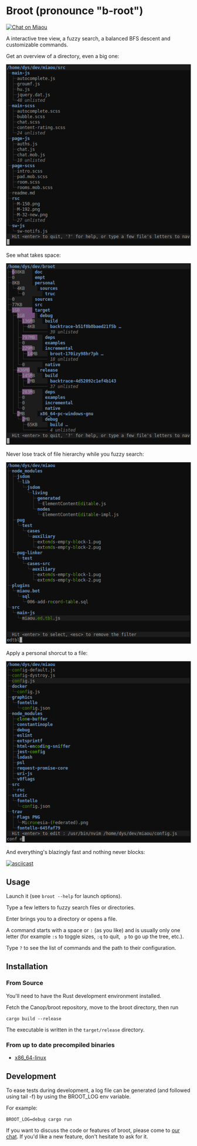 # Broot (pronounce "b-root")

[![Chat on Miaou](https://miaou.dystroy.org/static/shields/room-fr.svg?v=1)](https://miaou.dystroy.org/3?Code_et_Croissants)

A interactive tree view, a fuzzy search, a balanced BFS descent and customizable commands.

Get an overview of a directory, even a big one:

![overview](doc/20181215-overview.png)

See what takes space:

![size](doc/20181215-only-folders-with-size.png)

Never lose track of file hierarchy while you fuzzy search:

![size](doc/20181215-search.png)

Apply a personal shorcut to a file:

![size](doc/20181215-edit.png)

And everything's blazingly fast and nothing never blocks:

[![asciicast](https://asciinema.org/a/IfA8tMykpeQbKIFGe9J3ljeSu.svg)](https://asciinema.org/a/IfA8tMykpeQbKIFGe9J3ljeSu?theme=tango)

## Usage

Launch it (see `broot --help` for launch options).

Type a few letters to fuzzy search files or directories.

Enter brings you to a directory or opens a file.

A command starts with a space or `:` (as you like) and is usually only one letter (for example `:s` to toggle sizes, `:q` to quit, ` p` to go up the tree, etc.).

Type `?` to see the list of commands and the path to their configuration.

## Installation

### From Source

You'll need to have the Rust development environment installed.

Fetch the Canop/broot repository, move to the broot directory, then run

    cargo build --release

The executable is written in the `target/release` directory.


### From up to date precompiled binaries

* [x86_64-linux](https://dystroy.org/broot/x86_64-linux/broot)

## Development

To ease tests during development, a log file can be generated (and followed using tail -f) by using the BROOT_LOG env variable.

For example:

    BROOT_LOG=debug cargo run

If you want to discuss the code or features of broot, please come to [our chat](https://miaou.dystroy.org/3?Code_et_Croissants). If you'd like a new feature, don't hesitate to ask for it.
